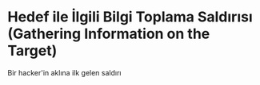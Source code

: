 # Hedef ile İlgili Bilgi Toplama Saldırısı (Gathering Information on the Target)

Bir hacker'in aklına ilk gelen saldırı

